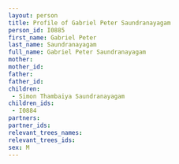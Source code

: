 ```yaml
---
layout: person
title: Profile of Gabriel Peter Saundranayagam
person_id: I0885
first_name: Gabriel Peter
last_name: Saundranayagam
full_name: Gabriel Peter Saundranayagam
mother: 
mother_id: 
father: 
father_id: 
children:
 - Simon Thambaiya Saundranayagam
children_ids:
 - I0884
partners:
partner_ids:
relevant_trees_names:
relevant_trees_ids:
sex: M
---
```


